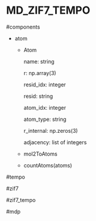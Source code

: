 # MD_ZIF7_TEMPO
#components

- atom
  - Atom

    name: string
    
    r: np.array(3)
    
    resid_idx: integer
    
    resid: string
    
    atom_idx: integer
    
    atom_type: string
        
    r_internal: np.zeros(3)
    
    adjacency: list of integers
    
  - mol2ToAtoms
  - countAtoms(atoms)

#tempo

#zif7

#zif7_tempo

#mdp
